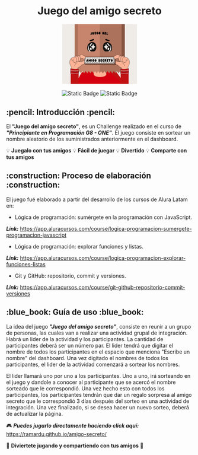 <h1 align="center">Juego del amigo secreto</h1>

<p align="center">
<img src="assets/Portada README.png" width="40%" alt="Imagen de portada">
</p>

<p align="center">
<img alt="Static Badge" src="https://img.shields.io/badge/status-finished-green">
<img alt="Static Badge" src="https://img.shields.io/badge/release%20date-february%202025-yellow">
</p>

<h2 align="left"> :pencil: Introducción :pencil: </h2>

El **"Juego del amigo secreto"**, es un Challenge realizado en el curso de ***"Principiante en Programación G8 - ONE"***. 
El juego consiste en sortear un nombre aleatorio de los suministrados anteriormente en el dashboard.


:bulb: **Juegalo con tus amigos**   :bulb: **Fácil de juegar**   :bulb: **Divertido**   :bulb: **Comparte con tus amigos**

<h2>:construction: Proceso de elaboración :construction:</h2>

El juego fué elaborado a partir del desarrollo de los cursos de Alura Latam en:

* Lógica de programación: sumérgete en la programación con JavaScript.
  
***Link:*** https://app.aluracursos.com/course/logica-programacion-sumergete-programacion-javascript
* Lógica de programación: explorar funciones y listas.

***Link:*** https://app.aluracursos.com/course/logica-programacion-explorar-funciones-listas
* Git y GitHub: repositorio, commit y versiones.

***Link:*** https://app.aluracursos.com/course/git-github-repositorio-commit-versiones

<h2>:blue_book: Guía de uso :blue_book:</h2>

La idea del juego ***"Juego del amigo secreto"***, consiste en reunir a un grupo de personas, las cuales van a realizar una actividad
grupal de integración. Habrá un lider de la actividad y los participantes. La cantidad de participantes deberá ser un número par.
El lider tendrá que digitar el nombre de todos los participantes en el espacio que menciona "Escribe un nombre" del dashboard. 
Una vez digitado el nombres de todos los participantes, el lider de la actividad comenzará a sortear los nombres. 

El lider llamará uno por uno a los participantes. Uno a uno, irá sorteando en el juego y dandole a conocer al participante que se acercó 
el nombre sorteado que le correspondió. Una vez hecho esto con todos los participantes, los participantes tendrán que dar un regalo
sorpresa al amigo secreto que le correspondió 3 días después del sorteo en una actividad de integración. Una vez finalizado, si se desea
hacer un nuevo sorteo, deberá de actualizar la página.

:video_game: ***Puedes jugarlo directamente haciendo click aquí:*** https://ramardu.github.io/amigo-secreto/

:tada: **Diviertete jugando y compartiendo con tus amigos** :tada:


